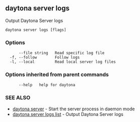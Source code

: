 ## daytona server logs

Output Daytona Server logs

```
daytona server logs [flags]
```

### Options

```
      --file string   Read specific log file
  -f, --follow        Follow logs
  -l, --local         Read local server log files
```

### Options inherited from parent commands

```
      --help   help for daytona
```

### SEE ALSO

* [daytona server](daytona_server.md)	 - Start the server process in daemon mode
* [daytona server logs list](daytona_server_logs_list.md)	 - Output Daytona Server logs

